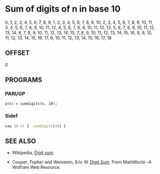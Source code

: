 # Sum of digits of n in base 10

0, 1, 2, 3, 4, 5, 6, 7, 8, 9, 1, 2, 3, 4, 5, 6, 7, 8, 9, 10, 2, 3, 4, 5, 6, 7, 8, 9, 10, 11, 3, 4, 5, 6, 7, 8, 9, 10, 11, 12, 4, 5, 6, 7, 8, 9, 10, 11, 12, 13, 5, 6, 7, 8, 9, 10, 11, 12, 13, 14, 6, 7, 8, 9, 10, 11, 12, 13, 14, 15, 7, 8, 9, 10, 11, 12, 13, 14, 15, 16, 8, 9, 10, 11, 12, 13, 14, 15, 16, 17, 9, 10, 11, 12, 13, 14, 15, 16, 17, 18

## OFFSET

0

## PROGRAMS

### PARI/GP

```parigp
a(n) = sumdigits(n, 10);
```

### Sidef

```ruby
say 30.of { .sumdigits(10) }
```

## SEE ALSO

* Wikipedia, [Digit sum](https://en.wikipedia.org/wiki/Digit_sum).

* Cooper, Topher and Weisstein, Eric W. [Digit Sum](http://mathworld.wolfram.com/DigitSum.html). From MathWorld--A Wolfram Web Resource.
